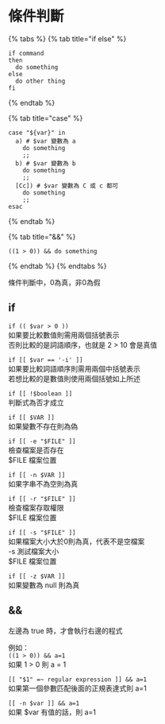 # 條件判斷

{% tabs %}
{% tab title="if else" %}
```text
if command
then
  do something
else
  do other thing
fi
```
{% endtab %}

{% tab title="case" %}
```
case "${var}" in
  a) # $var 變數為 a
    do something
    ;;
  b) # $var 變數為 b
    do something
    ;;
  [Cc]) # $var 變數為 C 或 c 都可
    do something
    ;;
esac
```
{% endtab %}

{% tab title="&&" %}
```
((1 > 0)) && do something
```
{% endtab %}
{% endtabs %}

條件判斷中，0為真，非0為假

## if

`if (( $var > 0 ))`  
如果要比較數值則需用兩個括號表示  
否則比較的是詞語順序，也就是 2 &gt; 10 會是真值

`if [[ $var == '-i' ]]`  
如果要比較詞語順序則需用兩個中括號表示  
若想比較的是數值則使用兩個括號如上所述

`if [[ !$boolean ]]`  
判斷式為否才成立

`if [[ $VAR ]]`  
如果變數不存在則為偽

`if [[ -e "$FILE" ]]`  
檢查檔案是否存在  
$FILE 檔案位置

`if [[ -n $VAR ]]`  
如果字串不為空則為真

`if [[ -r "$FILE" ]]`  
檢查檔案存取權限  
$FILE 檔案位置

`if [[ -s "$FILE" ]]`  
如果檔案大小大於0則為真，代表不是空檔案  
-s 測試檔案大小  
$FILE 檔案位置

`if [[ -z $VAR ]]`  
如果變數為 null 則為真

## &&

左邊為 true 時，才會執行右邊的程式

例如：  
`((1 > 0)) && a=1`  
如果 1 &gt; 0 則 a = 1

`[[ "$1" =~ regular expression ]] && a=1`  
如果第一個參數匹配後面的正規表達式則 a=1

`[[ -n $var ]] && a=1`  
如果 $var 有值的話，則 a=1

